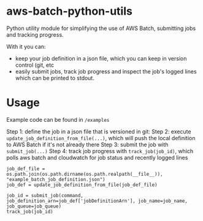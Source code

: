 # aws-batch-python-utils
Python utility module for simplifying the use of AWS Batch, submitting jobs and tracking progress.

With it you can:
- keep your job definition in a json file, which you can keep in version control (git, etc
- easily submit jobs, track job progress and inspect the job's logged lines which can be printed to stdout.

# Usage
Example code can be found in `/examples`

Step 1: define the job in a json file that is versioned in git:
Step 2: execute `update_job_definition_from_file(...)`, which will push the local definition to AWS Batch if it's not already there
Step 3: submit the job with `submit_job(...)`
Step 4: track job progress with `track_job(job_id)`, which polls aws batch and cloudwatch for job status and recently logged lines

``` 
job_def_file = os.path.join(os.path.dirname(os.path.realpath(__file__)), "example_batch_job_definition.json")
job_def = update_job_definition_from_file(job_def_file)

job_id = submit_job(command, job_definition_arn=job_def['jobDefinitionArn'], job_name=job_name, job_queue=job_queue)
track_job(job_id)
```


